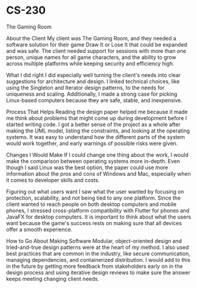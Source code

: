 # CS-230
 The Gaming Room

 About the Client
 My client was The Gaming Room, and they needed a software solution for their game Draw It or Lose It that could be expanded and was safe.  The client needed support for sessions with more than one person, unique names for all game characters, and the ability to grow across multiple platforms while keeping security and efficiency high.

 What I did right
 I did especially well turning the client's needs into clear suggestions for architecture and design.  I linked technical choices, like using the Singleton and Iterator design patterns, to the needs for uniqueness and scaling.  Additionally, I made a strong case for picking Linux-based computers because they are safe, stable, and inexpensive.

 Process That Helps
 Reading the design paper helped me because it made me think about problems that might come up during development before I started writing code.  I got a better sense of the project as a whole after making the UML model, listing the constraints, and looking at the operating systems.  It was easy to understand how the different parts of the system would work together, and early warnings of possible risks were given.

 Changes I Would Make
 If I could change one thing about the work, I would make the comparison between operating systems more in-depth.  Even though I said Linux was the best option, the paper could use more information about the pros and cons of Windows and Mac, especially when it comes to developer skills and costs.

 Figuring out what users want
 I saw what the user wanted by focusing on protection, scalability, and not being tied to any one platform.  Since the client wanted to reach people on both desktop computers and mobile phones, I stressed cross-platform compatibility with Flutter for phones and JavaFX for desktop computers.  It is important to think about what the users want because the game's success rests on making sure that all devices offer a smooth experience.

 How to Go About Making Software
 Modular, object-oriented design and tried-and-true design patterns were at the heart of my method.  I also used best practices that are common in the industry, like secure communication, managing dependencies, and containerized distribution.  I would add to this in the future by getting more feedback from stakeholders early on in the design process and using iterative design reviews to make sure the answer keeps meeting changing client needs.
